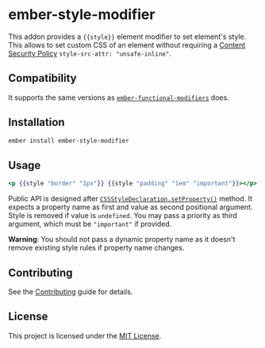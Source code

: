 ember-style-modifier
==============================================================================

This addon provides a `{{style}}` element modifier to set element's style.
This allows to set custom CSS of an element without requiring a [Content Security Policy](https://content-security-policy.com/) `style-src-attr: "unsafe-inline"`.

Compatibility
------------------------------------------------------------------------------

It supports the same versions as [`ember-functional-modifiers`](https://github.com/spencer516/ember-functional-modifiers#compatibility) does.

Installation
------------------------------------------------------------------------------

```sh
ember install ember-style-modifier
```

Usage
------------------------------------------------------------------------------

```hbs
<p {{style "border" "1px"}} {{style "padding" "1em" "important"}}></p>
```

Public API is designed after [`CSSStyleDeclaration.setProperty()`](https://developer.mozilla.org/en-US/docs/Web/API/CSSStyleDeclaration/setProperty) method.
It expects a property name as first and value as second positional argument.
Style is removed if value is `undefined`.
You may pass a priority as third argument, which must be `"important"` if provided.

**Warning**: You should not pass a dynamic property name as it doesn't remove
existing style rules if property name changes.

Contributing
------------------------------------------------------------------------------

See the [Contributing](CONTRIBUTING.md) guide for details.

License
------------------------------------------------------------------------------

This project is licensed under the [MIT License](LICENSE.md).
